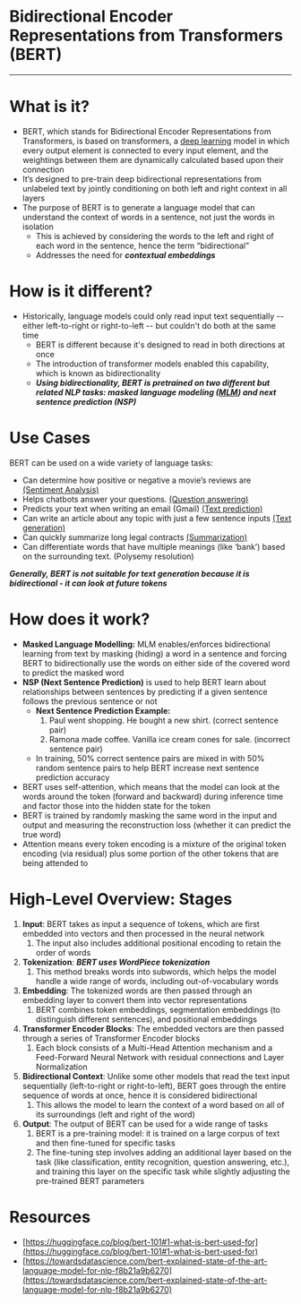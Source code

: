 # Bidirectional Encoder Representations from Transformers (BERT)

---

# What is it?

- BERT, which stands for Bidirectional Encoder Representations from Transformers, is based on transformers, a [deep learning](https://www.techtarget.com/searchenterpriseai/definition/deep-learning-deep-neural-network) model in which every output element is connected to every input element, and the weightings between them are dynamically calculated based upon their connection
- It’s designed to pre-train deep bidirectional representations from unlabeled text by jointly conditioning on both left and right context in all layers
- The purpose of BERT is to generate a language model that can understand the context of words in a sentence, not just the words in isolation
    - This is achieved by considering the words to the left and right of each word in the sentence, hence the term “bidirectional”
    - Addresses the need for ***contextual embeddings***

# How is it different?

- Historically, language models could only read input text sequentially -- either left-to-right or right-to-left -- but couldn't do both at the same time
    - BERT is different because it's designed to read in both directions at once
    - The introduction of transformer models enabled this capability, which is known as bidirectionality
    - ***Using bidirectionality, BERT is pretrained on two different but related NLP tasks: masked language modeling ([MLM](https://www.techtarget.com/searchenterpriseai/definition/masked-language-models-MLMs)) and next sentence prediction (NSP)***

# Use Cases

BERT can be used on a wide variety of language tasks:

- Can determine how positive or negative a movie’s reviews are [(Sentiment Analysis)](https://huggingface.co/blog/sentiment-analysis-python)
- Helps chatbots answer your questions. [(Question answering)](https://huggingface.co/tasks/question-answering)
- Predicts your text when writing an email (Gmail) [(Text prediction)](https://huggingface.co/tasks/fill-mask)
- Can write an article about any topic with just a few sentence inputs [(Text generation)](https://huggingface.co/tasks/text-generation)
- Can quickly summarize long legal contracts [(Summarization)](https://huggingface.co/tasks/summarization)
- Can differentiate words that have multiple meanings (like ‘bank’) based on the surrounding text. (Polysemy resolution)

***Generally, BERT is not suitable for text generation because it is bidirectional - it can look at future tokens***

# How does it work?

- **Masked Language Modelling:** MLM enables/enforces bidirectional learning from text by masking (hiding) a word in a sentence and forcing BERT to bidirectionally use the words on either side of the covered word to predict the masked word
- **NSP (Next Sentence Prediction)** is used to help BERT learn about relationships between sentences by predicting if a given sentence follows the previous sentence or not
    - **Next Sentence Prediction Example:**
        1. Paul went shopping. He bought a new shirt. (correct sentence pair)
        2. Ramona made coffee. Vanilla ice cream cones for sale. (incorrect sentence pair)
    - In training, 50% correct sentence pairs are mixed in with 50% random sentence pairs to help BERT increase next sentence prediction accuracy
- BERT uses self-attention, which means that the model can look at the words around the token (forward and backward) during inference time and factor those into the hidden state for the token
- BERT is trained by randomly masking the same word in the input and output and measuring the reconstruction loss (whether it can predict the true word)
- Attention means every token encoding is a mixture of the original token encoding (via residual) plus some portion of the other tokens that are being attended to

# High-Level Overview: Stages

1. **Input**: BERT takes as input a sequence of tokens, which are first embedded into vectors and then processed in the neural network
    1. The input also includes additional positional encoding to retain the order of words
2. **Tokenization**: ***BERT uses WordPiece tokenization***
    1. This method breaks words into subwords, which helps the model handle a wide range of words, including out-of-vocabulary words
3. **Embedding**: The tokenized words are then passed through an embedding layer to convert them into vector representations
    1. BERT combines token embeddings, segmentation embeddings (to distinguish different sentences), and positional embeddings
4. **Transformer Encoder Blocks**: The embedded vectors are then passed through a series of Transformer Encoder blocks
    1. Each block consists of a Multi-Head Attention mechanism and a Feed-Forward Neural Network with residual connections and Layer Normalization
5. **Bidirectional Context**: Unlike some other models that read the text input sequentially (left-to-right or right-to-left), BERT goes through the entire sequence of words at once, hence it is considered bidirectional
    1. This allows the model to learn the context of a word based on all of its surroundings (left and right of the word)
6. **Output**: The output of BERT can be used for a wide range of tasks
    1. BERT is a pre-training model: it is trained on a large corpus of text and then fine-tuned for specific tasks
    2. The fine-tuning step involves adding an additional layer based on the task (like classification, entity recognition, question answering, etc.), and training this layer on the specific task while slightly adjusting the pre-trained BERT parameters

# Resources

- [https://huggingface.co/blog/bert-101#1-what-is-bert-used-for](https://huggingface.co/blog/bert-101#1-what-is-bert-used-for)
- [https://towardsdatascience.com/bert-explained-state-of-the-art-language-model-for-nlp-f8b21a9b6270](https://towardsdatascience.com/bert-explained-state-of-the-art-language-model-for-nlp-f8b21a9b6270)